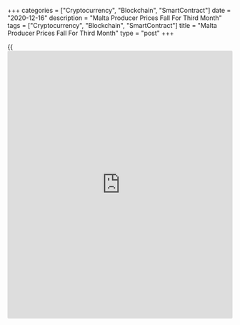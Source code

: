 +++
categories = ["Cryptocurrency", "Blockchain", "SmartContract"]
date = "2020-12-16"
description = "Malta Producer Prices Fall For Third Month"
tags = ["Cryptocurrency", "Blockchain", "SmartContract"]
title = "Malta Producer Prices Fall For Third Month"
type = "post"
+++

{{<iframe id="large-banner" src="https://www.bounty.group/#slide=26.0" width="100%" height="600" scrolling="no" style="border: 0px solid rgb(216, 221, 230); border-radius: 3px;">}}

Malta's producer prices fell for the third month in a row in November,
data from the National Statistics Office showed on Wednesday.

The producer price index fell 0.5 percent year-on-year in November,
following a 0.62 percent decrease in October.

Prices for intermediate goods declined 1.98 percent annually in
November.

Meanwhile, prices for capital goods and consumer goods rose by 0.55
percent and 0.86 percent, respectively.

Domestic market prices increased 1.72 percent, while non-domestic market
prices fell 1.88 percent.

On a monthly basis, producer prices fell 0.13 percent in November, after
a 0.1 percent increase in the prior month.

For comments and feedback [contact](https://www.playgroundfx.com/contact/): editorial@rtt[news](https://www.letsplayfx.com/blog/forex-news-website/).com

[Economic News][1]

 **What parts of the world are seeing the best (and worst) economic
performances lately? Click[here][2] to check out our [Econ Scorecard][2]
and find out! See up-to-the-moment [ranking](https://www.playgroundfx.com/blog/crypto-exchange-ranking/)s for the best and worst
performers in [GDP][3], [unemployment rate][4], [inflation][5] and much
more.**

   1. www.rtt[news](https://www.letsplayfx.com/blog/forex-news-website/).com/Content/EconomicNews.aspx
   2. www.rtt[news](https://www.letsplayfx.com/blog/forex-news-website/).com/economic-scorecard/world-rank/retail-sales/highest-performance.aspx
   3. www.rtt[news](https://www.letsplayfx.com/blog/forex-news-website/).com/economic-scorecard/world-rank/GDP/highest-performance.aspx
   4. www.rtt[news](https://www.letsplayfx.com/blog/forex-news-website/).com/economic-scorecard/world-rank/unemployment-rate/lowest-performance.aspx
   5. www.rtt[news](https://www.letsplayfx.com/blog/forex-news-website/).com/economic-scorecard/world-rank/CPI/highest-performance.aspx